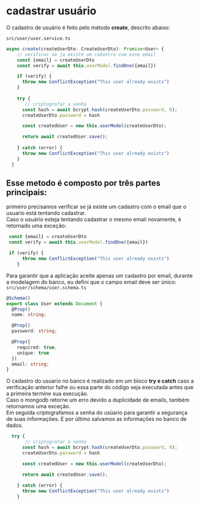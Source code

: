 # cadastrar usuário

O cadastro de usuário é feito pelo método **create**, descrito abaixo:

```src/user/user.service.ts```
```typescript
async create(createUserDto: CreateUserDto): Promise<User> {
    // verificar se ja existe um cadastro com esse email
    const {email} = createUserDto
    const verify = await this.userModel.findOne({email})

    if (verify) {
      throw new ConflictException("This user already exists")
    }
    
    try {
       // criptografar a senha
      const hash = await bcrypt.hash(createUserDto.password, 8);
      createUserDto.password = hash

      const createdUser = new this.userModel(createUserDto);

      return await createdUser.save();
      
    } catch (error) {
      throw new ConflictException("This user already exists")
    }
  }
```

## Esse metodo é composto por três partes principais:
primeiro precisamos verificar se já existe um cadastro com o email que o usuario está tentando cadastrar. <br>
Caso o usuário esteja tentando cadastrar o mesmo email novamente, é retornado uma exceção:
```typescript
 const {email} = createUserDto
 const verify = await this.userModel.findOne({email})

 if (verify) {
      throw new ConflictException("This user already exists")
    }
 ```
Para garantir que a aplicação aceite apenas um cadastro por email, durante a modelagem do banco, eu defini que o campo email deve ser único:
```src/user/schema/user.schema.ts```
```typescript
@Schema()
export class User extends Document {
  @Prop()
  name: string;

  @Prop()
  password: string;

  @Prop({
    required: true,
    unique: true
  })
  email: string;
}
 ```
O cadastro do usuario no banco é realizado em um bloco **try e catch** caso a verificação anterior falhe ou essa parte do código seja executada antes que a primeira termine sua execução. <br> 
Caso o mongodb retorne um erro devido a duplicidade de emails, também retornamos uma exceção. <br>
Em seguida criptografamos a senha do usúario para garantir a segurança de suas informações. E por último salvamos as informações no banco de dados.

```typescript
  try {
       // criptografar a senha
      const hash = await bcrypt.hash(createUserDto.password, 8);
      createUserDto.password = hash

      const createdUser = new this.userModel(createUserDto);

      return await createdUser.save();
      
    } catch (error) {
      throw new ConflictException("This user already exists")
    }
 ```


